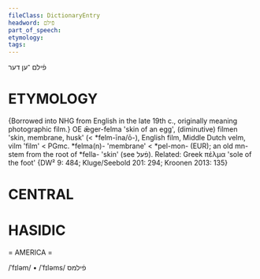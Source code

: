 ```yaml
---
fileClass: DictionaryEntry
headword: פֿילם
part_of_speech: 
etymology: 
tags: 
---
```

פֿילם
־ען
דער

ETYMOLOGY
===========
{Borrowed into NHG from English in the late 19th c., originally meaning photographic film.}
OE ǣger-felma 'skin of an egg', (diminutive) filmen 'skin, membrane, husk' (< *felm-īna/ō-), English film, Middle Dutch velm, vilm 'film' < PGmc. *felma(n)- 'membrane' < *pel-mon- (EUR); an old mn-stem from the root of *fella- 'skin' (see פֿעל). 
Related: Greek πέλμα 'sole of the foot'
{DW² 9: 484; Kluge/Seebold 201: 294; Kroonen 2013: 135}

CENTRAL
========

HASIDIC
=======
= AMERICA = 

/ˈfɪləm/
	•	/ˈfɪləms/ פֿילמס